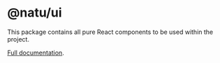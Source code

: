 # @natu/ui

This package contains all pure React components to be used within the project.

[Full documentation](https://naturaily-starter-docs.vercel.app/packages/ui).

